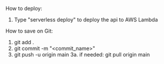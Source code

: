 How to deploy:

1. Type "serverless deploy" to deploy the api to AWS Lambda

How to save on Git:

1. git add .
2. git commit -m "<commit_name>"
3. git push -u origin main
    3a. if needed: git pull origin main 